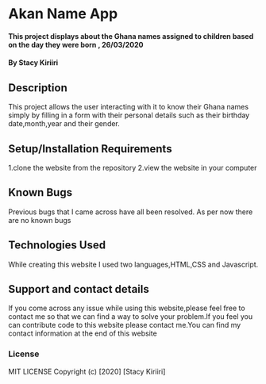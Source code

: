 # Akan Name App

#### This project displays about the Ghana names assigned to children based on the day they were born , 26/03/2020

#### By Stacy Kiriiri

## Description
This project allows the user interacting with it to know their Ghana names simply by filling in a form with their personal
details such as their birthday date,month,year and their gender.

## Setup/Installation Requirements
1.clone the website from the repository
2.view the website in your computer

## Known Bugs
Previous bugs that I came across have all been resolved. As per now there are no known bugs

## Technologies Used
While creating this website I used two languages,HTML,CSS and Javascript.

## Support and contact details
If you come across any issue while using this website,please feel free to contact me so that we can find a way to solve your problem.If you feel you can contribute code to this website please contact me.You can find my contact information at the end of this website

### License
MIT LICENSE
Copyright (c) [2020] [Stacy Kiriiri]
